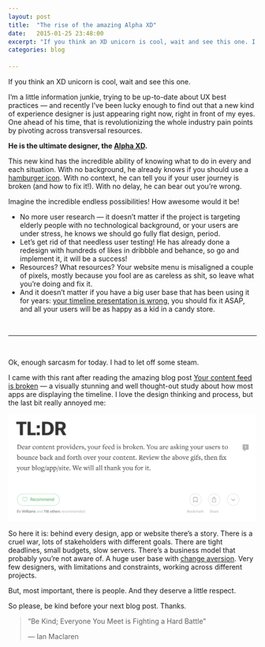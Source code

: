 ```yaml
---
layout: post
title:  "The rise of the amazing Alpha XD"
date:   2015-01-25 23:48:00
excerpt: "If you think an XD unicorn is cool, wait and see this one. I’m a little information junkie, trying to be up-to-date about UX best practices — and recently"
categories: blog

---
```


If you think an XD unicorn is cool, wait and see this one.

I’m a little information junkie, trying to be up-to-date about UX best practices — and recently I’ve been lucky enough to find out that a new kind of experience designer is just appearing right now, right in front of my eyes. One ahead of his time, that is revolutionizing the whole industry pain points by pivoting across transversal resources. 

**He is the ultimate designer, the [Alpha XD](http://en.wikipedia.org/wiki/Alpha_%28ethology%29).**

This new kind has the incredible ability of knowing what to do in every and each situation. With no background, he already knows if you should use a [hamburger icon](http://techcrunch.com/2014/05/24/before-the-hamburger-button-kills-you/). With no context, he can tell you if your user journey is broken (and how to fix it!). With no delay, he can bear out you’re wrong.

Imagine the incredible endless possibilities! How awesome would it be! 

* No more user research — it doesn’t matter if the project is targeting elderly people with no technological background, or your users are under stress, he knows we should go fully flat design, period.
* Let’s get rid of that needless user testing! He has already done a redesign with hundreds of likes in dribbble and behance, so go and implement it, it will be a success!
* Resources? What resources? Your website menu is misaligned a couple of pixels, mostly because you fool are as careless as shit, so leave what you’re doing and fix it.
* And it doesn’t matter if you have a big user base that has been using it for years: [your timeline presentation is wrong](), you should fix it ASAP, and all your users will be as happy as a kid in a candy store.

<br>

---
<br>

Ok, enough sarcasm for today. I had to let off some steam.

I came with this rant after reading the amazing blog post [Your content feed is broken](https://medium.com/@tyrale/your-content-feed-is-broken-f8c6576077c2) — a visually stunning and well thought-out study about how most apps are displaying the timeline. I love the design thinking and process, but the last bit really annoyed me:

<p><img class="full-width-image" src="/images/medium-post-your-content-feed-is-broken.png" /></p>

So here it is: behind every design, app or website there’s a story. There is a cruel war, lots of stakeholders with different goals. There are tight deadlines, small budgets, slow servers. There’s a business model that probably you’re not aware of. A huge user base with [change aversion](https://www.gv.com/lib/change-aversion-why-users-hate-what-you-launched-and-what-to-do-about-it). Very few designers, with limitations and constraints, working across different projects. 

But, most important, there is people. And they deserve a little respect.

So please, be kind before your next blog post. Thanks.

> “Be Kind; Everyone You Meet is Fighting a Hard Battle”
> 
> — Ian Maclaren
